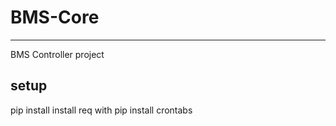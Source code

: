 # BMS-Core
-------------------------------------
BMS Controller project

## setup

pip install
install req with pip
install crontabs
